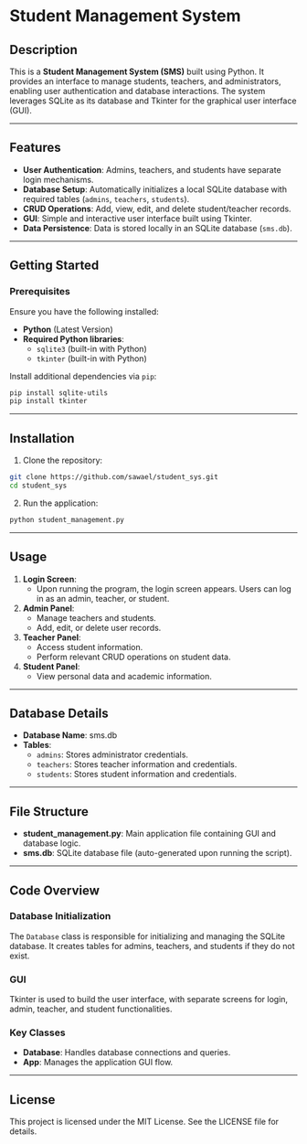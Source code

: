 
# Student Management System

## Description

This is a **Student Management System (SMS)** built using Python. It provides an interface to manage students, teachers, and administrators, enabling user authentication and database interactions. The system leverages SQLite as its database and Tkinter for the graphical user interface (GUI).

---

## Features
- **User Authentication**: Admins, teachers, and students have separate login mechanisms.
- **Database Setup**: Automatically initializes a local SQLite database with required tables (`admins`, `teachers`, `students`).
- **CRUD Operations**: Add, view, edit, and delete student/teacher records.
- **GUI**: Simple and interactive user interface built using Tkinter.
- **Data Persistence**: Data is stored locally in an SQLite database (`sms.db`).

---

## Getting Started

### Prerequisites

Ensure you have the following installed:
- **Python** (Latest Version)
- **Required Python libraries**:
  - `sqlite3` (built-in with Python)
  - `tkinter` (built-in with Python)

Install additional dependencies via `pip`:
```bash
pip install sqlite-utils
pip install tkinter
```

---

## Installation

1. Clone the repository:
```bash
git clone https://github.com/sawael/student_sys.git
cd student_sys
```

2. Run the application:
```bash
python student_management.py
```

---

## Usage

1. **Login Screen**:
   - Upon running the program, the login screen appears. Users can log in as an admin, teacher, or student.
2. **Admin Panel**:
   - Manage teachers and students.
   - Add, edit, or delete user records.
3. **Teacher Panel**:
   - Access student information.
   - Perform relevant CRUD operations on student data.
4. **Student Panel**:
   - View personal data and academic information.

---

## Database Details

- **Database Name**: sms.db
- **Tables**:
  - `admins`: Stores administrator credentials.
  - `teachers`: Stores teacher information and credentials.
  - `students`: Stores student information and credentials.

---

## File Structure

- **student_management.py**: Main application file containing GUI and database logic.
- **sms.db**: SQLite database file (auto-generated upon running the script).

---

## Code Overview

### Database Initialization

The `Database` class is responsible for initializing and managing the SQLite database. It creates tables for admins, teachers, and students if they do not exist.

### GUI

Tkinter is used to build the user interface, with separate screens for login, admin, teacher, and student functionalities.

### Key Classes

- **Database**: Handles database connections and queries.
- **App**: Manages the application GUI flow.

---

## License

This project is licensed under the MIT License. See the LICENSE file for details.
